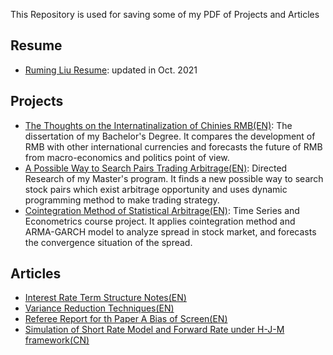 This Repository is used for saving some of my PDF of Projects and Articles
## Resume
- [Ruming Liu Resume](https://github.com/ronming1303/Ruming-Liu-PDF-Document/blob/main/Ruming%20Liu%20Resume_202110.pdf): updated in Oct. 2021
## Projects
- [The Thoughts on the Internatinalization of Chinies RMB(EN)](https://github.com/ronming1303/Ruming-Liu-PDF-Document/blob/main/Toughts%20on%20the%20Internationalization%20of%20Chinese%20RMB%20%7C%20Ruming%20Liu.pdf): The dissertation of my Bachelor's Degree. It compares the development of RMB with other international currencies and forecasts the future of RMB from macro-economics and politics point of view.
- [A Possible Way to Search Pairs Trading Arbitrage(EN)](https://github.com/ronming1303/Ruming-Liu-PDF-Document/blob/main/A%20Possible%20Way%20to%20Search%20Pairs%20Trading%20Arbitrage.pdf): Directed Research of my Master's program. It finds a new possible way to search stock pairs which exist arbitrage opportunity and uses dynamic programming method to make trading strategy.
- [Cointegration Method of Statistical Arbitrage(EN)](https://github.com/ronming1303/Ruming-Liu-PDF-Document/blob/main/Cointegration%20Method%20of%20Pairs%20Trading.pdf): Time Series and Econometrics course project. It applies cointegration method and ARMA-GARCH model to analyze spread in stock market, and forecasts the convergence situation of the spread.
## Articles
- [Interest Rate Term Structure Notes(EN)](https://github.com/ronming1303/Ruming-Liu-PDF-Document/blob/main/interest%20rate%20term-structure.pdf)
- [Variance Reduction Techniques(EN)](https://github.com/ronming1303/Ruming-Liu-PDF-Document/blob/main/Variance_Reduction_Techniques.pdf)
- [Referee Report for th Paper A Bias of Screen(EN)](https://github.com/ronming1303/Ruming-Liu-PDF-Document/blob/main/Referee%20of%20Econ504%20Paper%20Ruming%20Liu_2848262948.pdf)
- [Simulation of Short Rate Model and Forward Rate under H-J-M framework(CN)](https://github.com/ronming1303/Ruming-Liu-PDF-Document/blob/main/MonteCarlo1.pdf)
